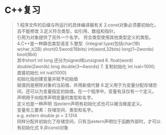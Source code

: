 # C++复习
> 1.程序文件的后缀与所运行的具体编译器有关
> 2.const对象必须要初始化，且不能修改
> 3.定义符合类型，如引用、数组和指针。  
    引用为对象提供了另外一个名字。
	符合类型使用其他类型定义的类型。
> 4.C++是一种静态类型语言
> 5.整型（integral type)包括char(1B) wchar_t(2B)  short(0.5word/16bits)  int(word,32bits)  long(1~2words) bool(8bit)  
    其中short int  long 还分为signed和unsigned
> 6.  float(word)  double(2words) long double(3~4words)
> 7. 复制初始化   int ival=1000;  
     直接初始化   int ival(1000)  
	 初始化指创建变量并赋予初始值  
	 赋值则是擦除对象的当前值，并用新值代替
> 8.定义用于为变量分配存储空间，还可以为变量指定初始值。在一个程序中，变量有且仅有一个定义。  
    声明用于向程序声明变量的类型和名字。  
	定义也是一种声明
	当extern声明有初始化式也可以被当做是定义。  
	变量有三要素：存储空间、类型和名字。  
	e.g. extern double pi = 3.1314  
	同样分配并初始化了存储空间，只有当extern声明位于函数外部时，才可以有初始化式
> 9.非const对象  
